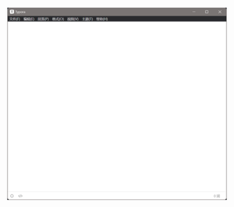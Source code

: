 ![image-20230715110832863](https://raw.githubusercontent.com/Zhu-Shatong/cloudimg/master/img/image-20230715110832863.png)